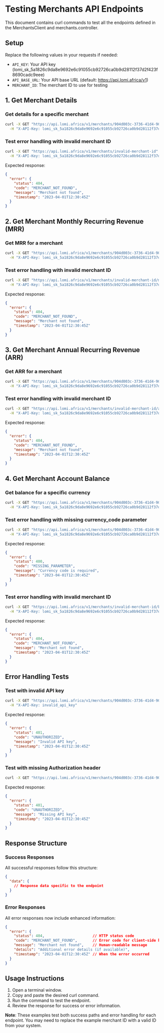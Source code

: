 # Testing Merchants API Endpoints

This document contains curl commands to test all the endpoints defined in the MerchantsClient and merchants.controller.

## Setup

Replace the following values in your requests if needed:
- `API_KEY`: Your API key (lomi_sk_5a1826c9da8e9692e6c91055cb92726ca0b9d28112f37d2f423f8690cadc9eee)
- `API_BASE_URL`: Your API base URL (default: https://api.lomi.africa/v1)
- `MERCHANT_ID`: The merchant ID to use for testing

## 1. Get Merchant Details

### Get details for a specific merchant

```bash
curl -X GET "https://api.lomi.africa/v1/merchants/904d003c-3736-41d4-90a5-9de74d404fd7" \
  -H "X-API-Key: lomi_sk_5a1826c9da8e9692e6c91055cb92726ca0b9d28112f37d2f423f8690cadc9eee"
```

### Test error handling with invalid merchant ID

```bash
curl -X GET "https://api.lomi.africa/v1/merchants/invalid-merchant-id" \
  -H "X-API-Key: lomi_sk_5a1826c9da8e9692e6c91055cb92726ca0b9d28112f37d2f423f8690cadc9eee"
```

Expected response:
```json
{
  "error": {
    "status": 404,
    "code": "MERCHANT_NOT_FOUND",
    "message": "Merchant not found",
    "timestamp": "2023-04-01T12:30:45Z"
  }
}
```

## 2. Get Merchant Monthly Recurring Revenue (MRR)

### Get MRR for a merchant

```bash
curl -X GET "https://api.lomi.africa/v1/merchants/904d003c-3736-41d4-90a5-9de74d404fd7/mrr" \
  -H "X-API-Key: lomi_sk_5a1826c9da8e9692e6c91055cb92726ca0b9d28112f37d2f423f8690cadc9eee"
```

### Test error handling with invalid merchant ID

```bash
curl -X GET "https://api.lomi.africa/v1/merchants/invalid-merchant-id/mrr" \
  -H "X-API-Key: lomi_sk_5a1826c9da8e9692e6c91055cb92726ca0b9d28112f37d2f423f8690cadc9eee"
```

Expected response:
```json
{
  "error": {
    "status": 404,
    "code": "MERCHANT_NOT_FOUND",
    "message": "Merchant not found",
    "timestamp": "2023-04-01T12:30:45Z"
  }
}
```

## 3. Get Merchant Annual Recurring Revenue (ARR)

### Get ARR for a merchant

```bash
curl -X GET "https://api.lomi.africa/v1/merchants/904d003c-3736-41d4-90a5-9de74d404fd7/arr" \
  -H "X-API-Key: lomi_sk_5a1826c9da8e9692e6c91055cb92726ca0b9d28112f37d2f423f8690cadc9eee"
```

### Test error handling with invalid merchant ID

```bash
curl -X GET "https://api.lomi.africa/v1/merchants/invalid-merchant-id/arr" \
  -H "X-API-Key: lomi_sk_5a1826c9da8e9692e6c91055cb92726ca0b9d28112f37d2f423f8690cadc9eee"
```

Expected response:
```json
{
  "error": {
    "status": 404,
    "code": "MERCHANT_NOT_FOUND",
    "message": "Merchant not found",
    "timestamp": "2023-04-01T12:30:45Z"
  }
}
```

## 4. Get Merchant Account Balance

### Get balance for a specific currency

```bash
curl -X GET "https://api.lomi.africa/v1/merchants/904d003c-3736-41d4-90a5-9de74d404fd7/balance?currency_code=XOF" \
  -H "X-API-Key: lomi_sk_5a1826c9da8e9692e6c91055cb92726ca0b9d28112f37d2f423f8690cadc9eee"
```

### Test error handling with missing currency_code parameter

```bash
curl -X GET "https://api.lomi.africa/v1/merchants/904d003c-3736-41d4-90a5-9de74d404fd7/balance" \
  -H "X-API-Key: lomi_sk_5a1826c9da8e9692e6c91055cb92726ca0b9d28112f37d2f423f8690cadc9eee"
```

Expected response:
```json
{
  "error": {
    "status": 400,
    "code": "MISSING_PARAMETER",
    "message": "Currency code is required",
    "timestamp": "2023-04-01T12:30:45Z"
  }
}
```

### Test error handling with invalid merchant ID

```bash
curl -X GET "https://api.lomi.africa/v1/merchants/invalid-merchant-id/balance?currency_code=XOF" \
  -H "X-API-Key: lomi_sk_5a1826c9da8e9692e6c91055cb92726ca0b9d28112f37d2f423f8690cadc9eee"
```

Expected response:
```json
{
  "error": {
    "status": 404,
    "code": "MERCHANT_NOT_FOUND",
    "message": "Merchant not found",
    "timestamp": "2023-04-01T12:30:45Z"
  }
}
```

## Error Handling Tests

### Test with invalid API key

```bash
curl -X GET "https://api.lomi.africa/v1/merchants/904d003c-3736-41d4-90a5-9de74d404fd7" \
  -H "X-API-Key: invalid_api_key"
```

Expected response:
```json
{
  "error": {
    "status": 401,
    "code": "UNAUTHORIZED",
    "message": "Invalid API key",
    "timestamp": "2023-04-01T12:30:45Z"
  }
}
```

### Test with missing Authorization header

```bash
curl -X GET "https://api.lomi.africa/v1/merchants/904d003c-3736-41d4-90a5-9de74d404fd7"
```

Expected response:
```json
{
  "error": {
    "status": 401,
    "code": "UNAUTHORIZED",
    "message": "Missing API key",
    "timestamp": "2023-04-01T12:30:45Z"
  }
}
```

## Response Structure

### Success Responses
All successful responses follow this structure:
```json
{
  "data": {
    // Response data specific to the endpoint
  }
}
```

### Error Responses
All error responses now include enhanced information:
```json
{
  "error": {
    "status": 404,                      // HTTP status code
    "code": "MERCHANT_NOT_FOUND",       // Error code for client-side handling
    "message": "Merchant not found",    // Human-readable message
    "details": "Additional error details (if available)",
    "timestamp": "2023-04-01T12:30:45Z" // When the error occurred
  }
}
```

## Usage Instructions

1. Open a terminal window.
2. Copy and paste the desired curl command.
3. Run the command to test the endpoint.
4. Review the response for success or error information.

**Note**: These examples test both success paths and error handling for each endpoint. You may need to replace the example merchant ID with a valid ID from your system. 